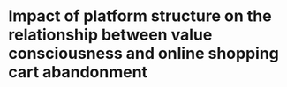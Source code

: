# Impact of platform structure on the relationship between value consciousness and online shopping cart abandonment
